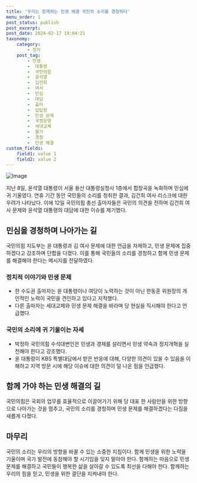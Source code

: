 ```yaml
---
title: '우리는 함께하는 민생 해결 국민의 소리를 경청하다'
menu_order: 1
post_status: publish
post_excerpt: 
post_date: 2024-02-17 19:04:21
taxonomy:
    category:
        - 정치
    post_tag:
        - 민생
        -  대통령
        -  국민의힘
        -  윤석열
        -  김건희
        -  여사
        -  민심
        -  대담
        -  출마
        -  답답함
        -  민생 문제
        -  국정운영
        -  세대교체
        -  물가
        -  경청
        -  민생 해결
custom_fields:
    field1: value 1
    field2: value 2
---
```


![Image](https://imgnews.pstatic.net/image/032/2024/02/12/0003278458_001_20240212133901113.jpeg?type=w647)

지난 8일, 윤석열 대통령이 서울 용산 대통령실청사 1층에서 합창곡을 녹화하며 민심에 귀 기울였다. 연휴 기간 동안 국민들의 소리를 청취한 결과, 김건희 여사 리스크에 대한 우려가 나타났다. 이에 12일 국민의힘 총선 출마자들은 국민의 의견을 전하며 김건희 여사 문제와 윤석열 대통령의 대담에 대한 이슈를 제기했다.
## 민심을 경청하며 나아가는 길
국민의힘 지도부는 윤 대통령과 김 여사 문제에 대한 언급을 자제하고, 민생 문제에 집중하겠다고 강조하며 단합을 다졌다. 이를 통해 국민들의 소리를 경청하고 함께 민생 문제를 해결해야 한다는 메시지를 전달하였다.
### 정치적 이야기와 민생 문제
- 한 수도권 출마자는 윤 대통령이나 여당이 노력하는 것이 아닌 한동훈 위원장의 개인적인 노력이 국민을 견인하고 있다고 지적했다.
- 다른 출마자는 세대교체와 민생 문제 해결을 바라며 당 현실을 직시해야 한다고 언급했다.
### 국민의 소리에 귀 기울이는 자세
- 박정하 국민의힘 수석대변인은 민생과 경제를 살리면서 민생 약속과 정치개혁을 실천해야 한다고 강조했다.
- 윤 대통령이 KBS 특별대담에서 받은 반응에 대해, 다양한 의견이 있을 수 있음을 이해하고 지역 방문 시에 해당 이슈에 대한 의견이 덜 나온 점을 언급했다.
## 함께 가야 하는 민생 해결의 길
국민의힘은 국회의 업무를 효율적으로 이끌어가기 위해 당 대표 한 사람만을 위한 방향으로 나아가는 것을 멈추고, 국민의 소리를 경청하며 민생 문제를 해결하겠다는 다짐을 새롭게 다졌다.
## 마무리 
국민의 소리는 우리의 방향을 바꿀 수 있는 소중한 지침이다. 함께 민생을 위한 노력을 기울이며 국가 발전에 동참해야 할 시기임을 잊지 말아야 한다. 함께하는 마음으로 민생 문제를 해결하고 국민들이 행복한 삶을 살아갈 수 있도록 최선을 다해야 한다. 함께하는 우리의 힘을 믿고, 민생을 위한 결단을 지켜내야 한다.
